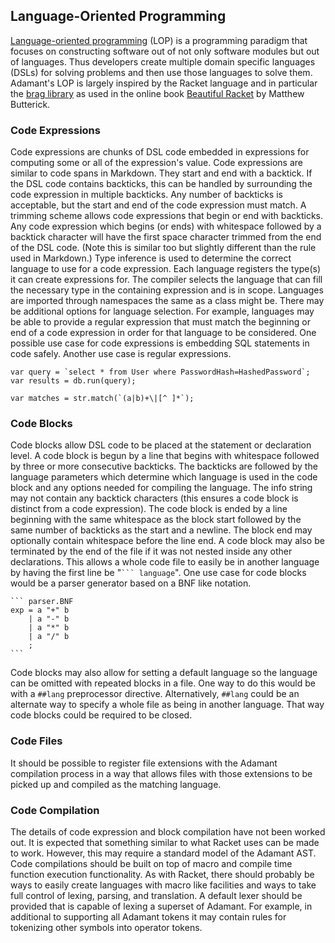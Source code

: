 ## Language-Oriented Programming

[Language-oriented programming](https://en.wikipedia.org/wiki/Language-oriented_programming) (LOP) is a programming paradigm that focuses on constructing software out of not only software modules but out of languages. Thus developers create multiple domain specific languages (DSLs) for solving problems and then use those languages to solve them. Adamant's LOP is largely inspired by the Racket language and in particular the [brag library](https://docs.racket-lang.org/brag/) as used in the online book [Beau­tiful Racket](https://beautifulracket.com/) by Matthew Butt­erick.

### Code Expressions

Code expressions are chunks of DSL code embedded in expressions for computing some or all of the expression's value. Code expressions are similar to code spans in Markdown. They start and end with a backtick. If the DSL code contains backticks, this can be handled by surrounding the code expression in multiple backticks. Any number of backticks is acceptable, but the start and end of the code expression must match. A trimming scheme allows code expressions that begin or end with backticks. Any code expression which begins (or ends) with whitespace followed by a backtick character will have the first space character trimmed from the end of the DSL code. (Note this is similar too but slightly different than the rule used in Markdown.) Type inference is used to determine the correct language to use for a code expression. Each language registers the type(s) it can create expressions for. The compiler selects the language that can fill the necessary type in the containing expression and is in scope. Languages are imported through namespaces the same as a class might be. There may be additional options for language selection. For example, languages may be able to provide a regular expression that must match the beginning or end of a code expression in order for that language to be considered. One possible use case for code expressions is embedding SQL statements in code safely. Another use case is regular expressions.

```adamant
var query = `select * from User where PasswordHash=HashedPassword`;
var results = db.run(query);
```

```adamant
var matches = str.match(`(a|b)+\|[^ ]*`);
```

### Code Blocks

Code blocks allow DSL code to be placed at the statement or declaration level. A code block is begun by a line that begins with whitespace followed by three or more consecutive backticks. The backticks are followed by the language parameters which determine which language is used in the code block and any options needed for compiling the language. The info string may not contain any backtick characters (this ensures a code block is distinct from a code expression). The code block is ended by a line beginning with the same whitespace as the block start followed by the same number of backticks as the start and a newline. The block end may optionally contain whitespace before the line end. A code block may also be terminated by the end of the file if it was not nested inside any other declarations. This allows a whole code file to easily be in another language by having the first line be "` ``` language `". One use case for code blocks would be a parser generator based on a BNF like notation.

````adamant
``` parser.BNF
exp = a "+" b
    | a "-" b
    | a "*" b
    | a "/" b
    ;
```
````

Code blocks may also allow for setting a default language so the language can be omitted with repeated blocks in a file. One way to do this would be with a `##lang` preprocessor directive. Alternatively, `##lang` could be an alternate way to specify a whole file as being in another language. That way code blocks could be required to be closed.

### Code Files

It should be possible to register file extensions with the Adamant compilation process in a way that allows files with those extensions to be picked up and compiled as the matching language.

### Code Compilation

The details of code expression and block compilation have not been worked out. It is expected that something similar to what Racket uses can be made to work. However, this may require a standard model of the Adamant AST. Code compilations should be built on top of macro and compile time function execution functionality. As with Racket, there should probably be ways to easily create languages with macro like facilities and ways to take full control of lexing, parsing, and translation. A default lexer should be provided that is capable of lexing a superset of Adamant. For example, in additional to supporting all Adamant tokens it may contain rules for tokenizing other symbols into operator tokens.

